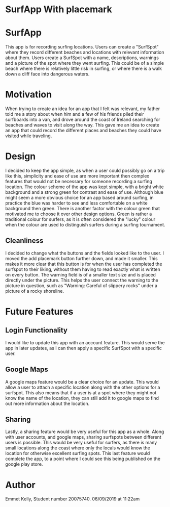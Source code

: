 # SurfApp With placemark
# SurfApp
This app is for recording surfing locations. Users can create a "SurfSpot" where they record
different beaches and locations with relevant information about them. Users create a SurfSpot with a name, descriptions, warnings
and a picture of the spot where they went surfing. This could be of a simple beach where there is relatively little risk in surfing,
or where there is a walk down a cliff face into dangerous waters.

# Motivation
When trying to create an idea for an app that I felt was relevant, my
father told me a story about when him and a few of his friends piled their
surfboards into a van, and drove around the coast of Ireland searching for
beaches and waves to visit along the way. This gave me an idea to create an
app that could record the different places and beaches they could have visited
while traveling.


# Design
I decided to keep the app simple, as when a user could possibly go on a trip like this, simplicity and ease of use are more important then
complex features that would not be necessary for someone recording a surfing location.
The colour scheme of the app was kept simple, with a bright white background and a strong green for contrast and ease of use. 
Although blue might seem a more obvious choice for an app based around surfing, in practice the blue was harder to see and less comfortable 
on a white background then green. 
There is another factor with the colour green that motivated me to choose it over other design options. Green is rather a traditional
colour for surfers, as it is often considered the "lucky" colour when the colour are used to distinguish surfers during a surfing tournament.

## Cleanliness
I decided to change what the buttons and the fields looked like to the user. I moved the add placemark button further down, and made it smaller.
This makes it more clear that this button is for when the user has completed the surfspot to their liking, without them having to read exactly
what is written on every button.
The warning field is of a smaller text size and is placed directly under the picture. This helps the user connect the warning to the picture
in question, such as "Warning: Careful of slippery rocks" under a picture of a rocky shoreline.

# Future Features

## Login Functionality 
I would like to update this app with an account feature. This would serve the app in later updates, as I can then apply a specific SurfSpot 
with a specific user.

## Google Maps
A google maps feature would be a clear choice for an update. This would allow a user to attach a specific location along with the other options
for a surfspot. This also means that if a user is at a spot where they might not know the name of the location, they can still add it to google maps
to find out more information about the location.

## Sharing
Lastly, a sharing feature would be very useful for this app as a whole. Along with user accounts, and google maps, sharing surfspots between 
different users is possible. This would be very useful for surfers, as there is many small locations along the coast where only the locals
would know the location for otherwise excellent surfing spots. This last feature would complete the app, to a point where I could see this being published
on the google play store.

# Author
Emmet Kelly, Student number 20075740.
06/09/2019 at 11:22am
